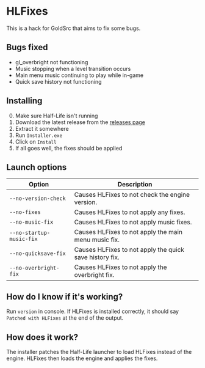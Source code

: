 # HLFixes
This is a hack for GoldSrc that aims to fix some bugs.

## Bugs fixed
- gl_overbright not functioning
- Music stopping when a level transition occurs
- Main menu music continuing to play while in-game
- Quick save history not functioning

## Installing
0. Make sure Half-Life isn't running
1. Download the latest release from the [releases page](https://github.com/IntriguingTiles/HLFixes/releases)
2. Extract it somewhere
3. Run `Installer.exe`
4. Click on `Install`
5. If all goes well, the fixes should be applied

## Launch options
|Option|Description|
|-|-|
|`--no-version-check`|Causes HLFixes to not check the engine version.|
|`--no-fixes`|Causes HLFixes to not apply any fixes.|
|`--no-music-fix`|Causes HLFixes to not apply music fixes.|
|`--no-startup-music-fix`|Causes HLFixes to not apply the main menu music fix.|
|`--no-quicksave-fix`|Causes HLFixes to not apply the quick save history fix.|
|`--no-overbright-fix`|Causes HLFixes to not apply the overbright fix.|

## How do I know if it's working?
Run `version` in console. If HLFixes is installed correctly, it should say `Patched with HLFixes` at the end of the output.

## How does it work?
The installer patches the Half-Life launcher to load HLFixes instead of the engine. HLFixes then loads the engine and applies the fixes.